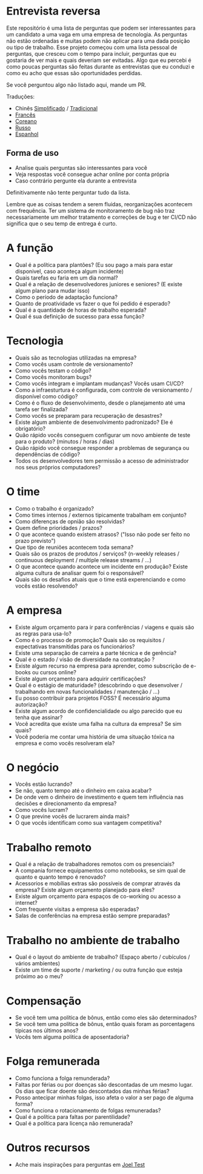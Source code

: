 # Entrevista reversa

Este repositório é uma lista de perguntas que podem ser interessantes para um candidato a uma vaga em uma empresa de tecnologia. As perguntas não estão ordenadas e muitas podem não aplicar para uma dada posição ou tipo de trabalho. Esse projeto começou com uma lista pessoal de perguntas, que cresceu com o tempo para incluir, perguntas que eu gostaria de ver mais e quais deveriam ser evitadas. Algo que eu percebi é como poucas perguntas são feitas durante as entrevistas que eu conduzi e como eu acho que essas são oportunidades perdidas.

Se você perguntou algo não listado aqui, mande um PR.

Traduções: 

- Chinês [Simplificado](https://github.com/yifeikong/reverse-interview-zh) / [Tradicional](https://github.com/NeroCube/reverse-interview-zh-tw/blob/master/README.md)
- [Francês](https://github.com/viraptor/reverse-interview/blob/master/translations/FRENCH.md)
- [Coreano](https://github.com/JaeYeopHan/Interview_Question_for_Beginner/blob/master/Reverse_Interview/README.md)
- [Russo](https://github.com/kix/reverse-interview/blob/master/README.md)
- [Espanhol](https://github.com/felHR85/Entrevista-inversa/blob/master/README.md)

## Forma de uso

- Analise quais perguntas são interessantes para você
- Veja respostas você consegue achar online por conta própria
- Caso contrário pergunte ela durante a entrevista

Definitivamente não tente perguntar tudo da lista.

Lembre que as coisas tendem a serem fluidas, reorganizações acontecem com frequência.
Ter um sistema de monitoramento de bug não traz necessariamente um melhor tratamento e correções de bug e ter CI/CD não significa que o seu temp de entrega é curto. 

# A função

- Qual é a política para plantões? (Eu sou pago a mais para estar disponivel, caso aconteça algum incidente)
- Quais tarefas eu faria em um dia normal?
- Qual é a relação de desenvolvedores juniores e seniores? (E existe algum plano para mudar isso)
- Como o período de adaptação funciona?
- Quanto de proatividade vs fazer o que foi pedido é esperado?
- Qual é a quantidade de horas de trabalho esperada?
- Qual é sua definição de sucesso para essa função?

# Tecnologia

- Quais são as tecnologias utilizadas na empresa?
- Como vocês usam controle de versionamento?
- Como vocês testam o código?
- Como vocês monitoram bugs?
- Como vocês integram e implantam mudanças? Vocês usam CI/CD?
- Como a infraesturtura é configurada, com controle de versionamento / disponível como código?
- Como é o fluxo de desenvolvimento, desde o planejamento até uma tarefa ser finalizada?
- Como vocês se preparam para recuperação de desastres?
- Existe algum ambiente de desenvolvimento padronizado? Ele é obrigatório?
- Quão rápido vocês conseguem configurar um novo ambiente de teste para o produto? (minutos / horas / dias)
- Quão rápido você consegue responder a problemas de segurança ou dependências de código?
- Todos os desenvolvedores tem permissão a acesso de administrador nos seus próprios computadores?

# O time

- Como o trabalho é organizado?
- Como times internos / externos tipicamente trabalham em conjunto?
- Como diferenças de opnião são resolvidas?
- Quem define prioridades / prazos?
- O que acontece quando existem atrasos? ("Isso não pode ser feito no prazo previsto")
- Que tipo de reuniões acontecem toda semana?
- Quais são os prazos de produtos / serviços? (n-weekly releases / continuous deployment / multiple release streams / ...)
- O que acontece quando acontece um incidente em produção? Existe alguma cultura de analisar quem foi o responsável?
- Quais são os desafios atuais que o time está experenciando e como vocês estão resolvendo?

# A empresa

- Existe algum orçamento para ir para conferências / viagens e quais são as regras para usa-lo?
- Como é o processo de promoção? Quais são os requisitos / expectativas transmitidas para os funcionários?
- Existe uma separação de carreira a parte técnica e de gerência?
- Qual é o estado / visão de diversidade na contratação ?
- Existe algum recurso na empresa para aprender, como subscrição de e-books ou cursos online?
- Existe algum orçamento para adquirir certificações?
- Qual é o estágio de maturidade? (descobrindo o que desenvolver / trabalhando em novas funcionalidades / manutenção / ...)
- Eu posso contribuir para projetos FOSS? É necessário alguma autorização?
- Existe algum acordo de confidencialidade ou algo parecido que eu tenha que assinar?
- Você acredita que existe uma falha na cultura da empresa? Se sim quais?
- Você poderia me contar uma história de uma situação tóxica na empresa e como vocês resolveram ela?

# O negócio

- Vocês estão lucrando?
- Se não, quanto tempo até o dinheiro em caixa acabar?
- De onde vem o dinheiro de investimento e quem tem influência nas decisões e direcionamento da empresa?
- Como vocês lucram?
- O que previne vocês de lucrarem ainda mais?
- O que vocês identificam como sua vantagem competitiva?

# Trabalho remoto

- Qual é a relação de trabalhadores remotos com os presenciais?
- A compania fornece equipamentos como notebooks, se sim qual de quanto e quanto tempo é renovado?
- Acessorios e mobílias extras são possíveis de comprar através da empresa? Existe algum orçamento planejado para eles?
- Existe algum orçamento para espaços de co-working ou acesso a internet?
- Com frequente visitas a empresa são esperadas?
- Salas de conferências na empresa estão sempre preparadas?

# Trabalho no ambiente de trabalho

- Qual é o layout do ambiente de trabalho? (Espaço aberto / cubículos / vários ambientes)
- Existe um time de suporte / marketing / ou outra função que esteja próximo ao o meu?

# Compensação

- Se você tem uma política de bônus, então como eles são determinados?
- Se você tem uma política de bônus, então quais foram as porcentagens típicas nos últimos anos?
- Vocês tem alguma política de aposentadoria?

# Folga remunerada

- Como funciona a folga remunderada?
- Faltas por férias ou por doenças são descontadas de um mesmo lugar. Os dias que ficar doente são descontados das minhas férias?
- Posso antecipar minhas folgas, isso afeta o valor a ser pago de alguma forma?
- Como funciona o rotacionamento de folgas remuneradas?
- Qual é a política para faltas por parentilidade?
- Qual é a política para licença não remunerada?

# Outros recursos

- Ache mais inspirações para perguntas em [Joel Test](https://www.joelonsoftware.com/2000/08/09/the-joel-test-12-steps-to-better-code/)
